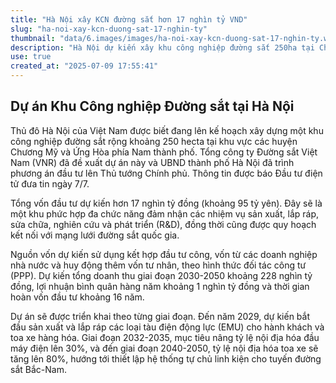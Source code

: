 ```yaml
---
title: "Hà Nội xây KCN đường sắt hơn 17 nghìn tỷ VND"
slug: "ha-noi-xay-kcn-duong-sat-17-nghin-ty"
thumbnail: "data/6.images/images/ha-noi-xay-kcn-duong-sat-17-nghin-ty.webp"
description: "Hà Nội dự kiến xây khu công nghiệp đường sắt 250ha tại Chương Mỹ, Ứng Hòa với vốn đầu tư hơn 17 nghìn tỷ đồng để sản xuất, sửa chữa, RD, hướng tới nội địa hóa đường sắt Bắc-Nam."
use: true
created_at: "2025-07-09 17:55:41"
---
```


## Dự án Khu Công nghiệp Đường sắt tại Hà Nội

Thủ đô Hà Nội của Việt Nam được biết đang lên kế hoạch xây dựng một khu công nghiệp đường sắt rộng khoảng 250 hecta tại khu vực các huyện Chương Mỹ và Ứng Hòa phía Nam thành phố. Tổng công ty Đường sắt Việt Nam (VNR) đã đề xuất dự án này và UBND thành phố Hà Nội đã trình phương án đầu tư lên Thủ tướng Chính phủ. Thông tin được báo Đầu tư điện tử đưa tin ngày 7/7.

Tổng vốn đầu tư dự kiến hơn 17 nghìn tỷ đồng (khoảng 95 tỷ yên). Đây sẽ là một khu phức hợp đa chức năng đảm nhận các nhiệm vụ sản xuất, lắp ráp, sửa chữa, nghiên cứu và phát triển (R&D), đồng thời cũng được quy hoạch kết nối với mạng lưới đường sắt quốc gia.

Nguồn vốn dự kiến sử dụng kết hợp đầu tư công, vốn từ các doanh nghiệp nhà nước và huy động thêm vốn tư nhân, theo hình thức đối tác công tư (PPP). Dự kiến tổng doanh thu giai đoạn 2030-2050 khoảng 228 nghìn tỷ đồng, lợi nhuận bình quân hàng năm khoảng 1 nghìn tỷ đồng và thời gian hoàn vốn đầu tư khoảng 16 năm.

Dự án sẽ được triển khai theo từng giai đoạn. Đến năm 2029, dự kiến bắt đầu sản xuất và lắp ráp các loại tàu điện động lực (EMU) cho hành khách và toa xe hàng hóa. Giai đoạn 2032-2035, mục tiêu nâng tỷ lệ nội địa hóa đầu máy điện lên 30%, và đến giai đoạn 2040-2050, tỷ lệ nội địa hóa toa xe sẽ tăng lên 80%, hướng tới thiết lập hệ thống tự chủ linh kiện cho tuyến đường sắt Bắc-Nam.